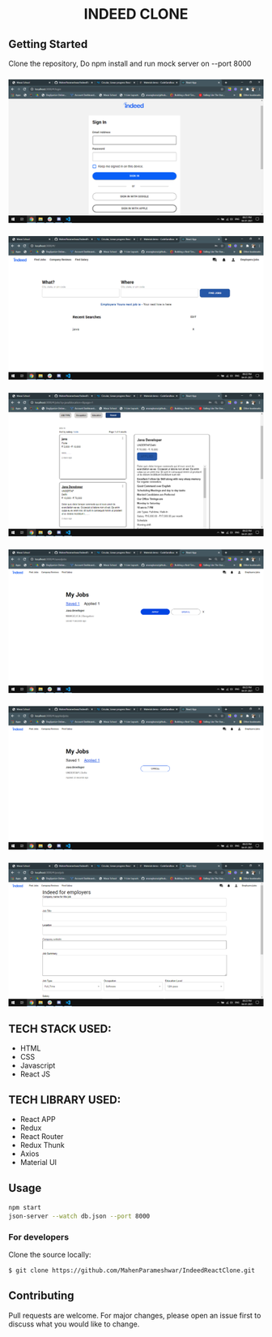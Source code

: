 <h1 align="center">INDEED CLONE</h1>

<h2>Getting Started</h2>

Clone the repository, Do npm install and run mock server on --port 8000

<h3></h3>

![screenshot](./images/1.png)

<h3></h3>

![screenshot](./images/2.png)

<h3></h3>

![screenshot](./images/3.png)

<h3></h3>

![screenshot](./images/4.png)

<h3></h3>

![screenshot](./images/5.png)

<h3></h3>

![screenshot](./images/6.png)

## TECH STACK USED:
- HTML
- CSS
- Javascript
- React JS

## TECH LIBRARY USED:
- React APP
- Redux
- React Router
- Redux Thunk
- Axios
- Material UI

## Usage

```bash
npm start
json-server --watch db.json --port 8000
```


### For developers
Clone the source locally:
```sh
$ git clone https://github.com/MahenParameshwar/IndeedReactClone.git
```
## Contributing
Pull requests are welcome. For major changes, please open an issue first to discuss what you would like to change.
